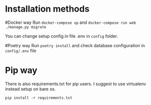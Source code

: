 Installation methods
================
#Docker way
Run `docker-compose up` and `docker-compose run web ./manage.py migrate`

You  can change setup config in file .env in `config` folder.

#Poetry way 
Run `poetry install` and check database configuration in `config/.env` file

# Pip way
There is also requirements.txt for pip users.
I suggest to use virtualenv instead setup on bare os.

`pip install -r requirements.txt`


